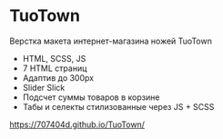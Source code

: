 # TuoTown
Верстка макета интернет-магазина ножей TuoTown

- HTML, SCSS, JS
- 7 HTML страниц
- Адаптив до 300px
- Slider Slick
- Подсчет суммы товаров в корзине
- Табы и селекты стилизованные через JS + SCSS

https://707404d.github.io/TuoTown/

